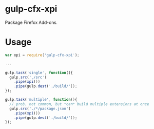 gulp-cfx-xpi
============

Package Firefox Add-ons.

Usage
=====

```javascript
var xpi = require('gulp-cfx-xpi');

...

gulp.task('single', function(){
  gulp.src('./src')
    .pipe(xpi())
    .pipe(gulp.dest('./build/'));
});

gulp.task('multiple', function(){
  // prob. not common, but *can* build multiple extensions at once
  gulp.src('./*/package.json')
    .pipe(xpi())
    .pipe(gulp.dest('./build/'));
});
```
